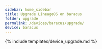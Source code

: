 ```yaml
---
sidebar: home_sidebar
title: Upgrade LineageOS on baracus
folder: upgrade
permalink: /devices/baracus/upgrade/
device: baracus
---
```

{% include templates/device_upgrade.md %}
